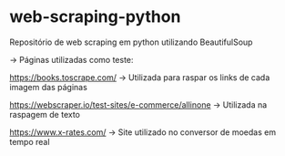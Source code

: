 # web-scraping-python

Repositório de web scraping em python utilizando BeautifulSoup

-> Páginas utilizadas como teste:

https://books.toscrape.com/ -> Utilizada para raspar os links de cada imagem das páginas

https://webscraper.io/test-sites/e-commerce/allinone -> Utilizada na raspagem de texto

https://www.x-rates.com/ -> Site utilizado no conversor de moedas em tempo real
